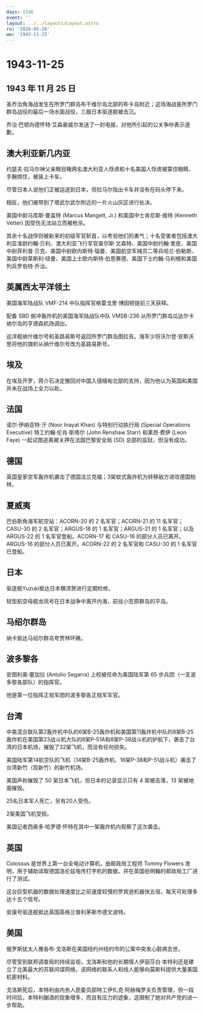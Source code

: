 ```yaml
---
days: 1546
event: ''
layout: ../../layouts/Layout.astro
ru: '2026-05-20'
ww: '1943-11-25'
---
```


# 1943-11-25

## 1943 年 11 月 25 日

圣乔治角海战发生在所罗门群岛布干维尔岛北部的布卡岛附近；这场海战是所罗门群岛战役的最后一场水面战役，三艘日本驱逐舰被击沉。

乔治·巴顿向德怀特·艾森豪威尔发送了一封电报，对他所引起的公关争吵表示道歉。

## 澳大利亚新几内亚

约瑟夫·拉马尔神父亲眼目睹两名澳大利亚人俘虏和十名美国人俘虏被蒙住眼睛、手腕绑住，被装上卡车。

尽管日本人说他们正被运送到日本，但拉马尔指出卡车并没有在码头停下来。

相反，他们被带到了塔武尔武尔附近的一片火山灰区进行处决。

美国中尉马库斯·曼盖特 (Marcus Mangett, Jr.) 和美国中士肯尼斯·维特
(Kenneth Vetter) 因受伤无法站立而被枪杀。

其余十名战俘则被新来的初级军官斩首，以考验他们的勇气；十名受害者包括澳大利亚准尉约翰·贝利、澳大利亚飞行军官查尔斯·文森特、美国中尉约翰·里皮、美国中尉菲利普·贝克、美国中尉欧内斯特·瑙曼、美国航空军械员二等兵哈兰·伯勒斯、美国中尉莱斯利·纽曼、美国上士欧内斯特·伯恩赛德、美国下士约翰·马利根和美国列兵罗伯特·乔治。

## 英属西太平洋领土

美国海军陆战队 VMF-214 中队指挥官格雷戈里·博因顿提前三天获释。

配备 SBD 俯冲轰炸机的美国海军陆战队中队 VMSB-236
从所罗门群岛瓜达尔卡纳尔岛的亨德森机场调出。

巡洋舰纳什维尔号和圣路易斯号返回所罗门群岛图拉吉。海军少将沃尔登·安斯沃思将他的旗帜从纳什维尔号改为圣路易斯号。

## 埃及

在埃及开罗，蒋介石决定撤回对中国入侵缅甸北部的支持，因为他认为英国和美国并未在战场上全力以赴。

## 法国

诺尔·伊纳亚特·汗 (Noor Inayat Khan) 与特别行动执行局 (Special Operations
Executive) 特工约翰·伦肖·斯塔尔 (John Renshaw Starr) 和莱昂·费伊 (Leon
Faye) 一起试图逃离被关押在法国巴黎安全局 (SD) 总部的监狱，但没有成功。

## 德国

英国皇家空军轰炸机袭击了德国法兰克福；3架蚊式轰炸机为转移敌方进攻德国柏林。

## 夏威夷

巴伯斯角海军航空站：ACORN-20 的 2 名军官；ACORN-21 的 11 名军官；CASU-30
的 2 名军官；ARGUS-18 的 1 名军官；ARGUS-21 的 1 名军官；以及 ARGUS-22
的 1 名军官登船。ACORN-17 和 CASU-16 的部分人员已离开。ARGUS-16
的部分人员已离开。ACORN-22 的 2 名军官和 CASU-30 的 1 名军官已登船。

## 日本

驱逐舰Yuzuki抵达日本横须贺进行定期检修。

轻型航空母舰龙凤号在日本战争中离开内海，前往小笠原群岛的平岛。

## 马绍尔群岛

纳卡抵达马绍尔群岛夸贾林环礁。

## 波多黎各

安图利奥·塞加拉 (Antulio Segarra) 上校被任命为美国陆军第 65
步兵团（一支波多黎各部队）的指挥官。

他是第一位指挥正规军团的波多黎各正规军军官。

## 台湾

中美混合联队第2轰炸机中队的6架B-25轰炸机和美国第11轰炸机中队的8架B-25轰炸机在美国第23战斗机大队的8架P-51A和8架P-38战斗机的护航下，袭击了台湾的日本机场，摧毁了32架飞机，而没有任何损失。

美国陆军第14航空队的飞机（14架B-25轰炸机、16架P-38和P-51战斗机）袭击了台湾新竹（现新竹）的新竹机场。

美国声称摧毁了 50 架日本飞机，但日本的记录显示只有 4 架被击落，13
架被地面摧毁。

25名日本军人死亡，另有20人受伤。

2架美国飞机受损。

美国记者西奥多·哈罗德·怀特在其中一架轰炸机内观察了这次袭击。

## 英国

Colossus 是世界上第一台全电动计算机，由邮政局工程师 Tommy Flowers
发明，用于辅助读取德国洛伦兹电传打字机的数据，并在英国伯明翰的邮政局工厂进行了测试。

这台巨型机器的数据处理速度比之前速度较慢的罗宾逊机器快五倍，每天可处理多达十五个信号。

安康号驱逐舰抵达英国英格兰普利茅斯市德文波特。

## 美国

俄罗斯犹太人雅各布·戈洛斯在美国纽约州纽约市的公寓中突发心脏病去世。

尽管受到联邦调查局的持续监视，戈洛斯和他的长期情人伊丽莎白·本特利还是建立了北美最大的苏联间谍网络，该网络的联系人和线人能够向莫斯科提供大量美国机密材料。

戈洛斯死后，本特利由内务人民委员部特工伊扎克·阿赫梅罗夫负责管理，但一段时间后，本特利酗酒的现象增多，而且有压力的迹象，这限制了她对共产党的进一步帮助。